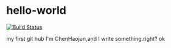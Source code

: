# hello-world
[![Build Status](https://travis-ci.org/HaojunChen/hello-world.svg?branch=master)](https://travis-ci.org/HaojunChen/hello-world)

my first git hub
I'm ChenHaojun,and I write something.right?
ok

